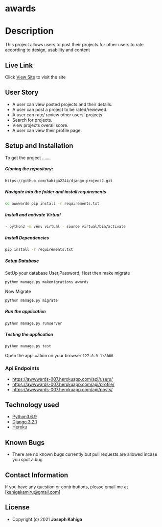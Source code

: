 # awards

# Description

This project allows users to post their projects for other users to rate according to design, usability and content

## Live Link

Click [View Site](https://cannibal-corpse-awwwardz.herokuapp.com/) to visit the site

## User Story

- A user can view posted projects and their details.
- A user can post a project to be rated/reviewed.
- A user can rate/ review other users' projects.
- Search for projects.
- View projects overall score.
- A user can view their profile page.

## Setup and Installation

To get the project .......

##### Cloning the repository:


```bash
https://github.com/kahiga2244/django-project2.git
```

##### Navigate into the folder and install requirements

```bash
cd awwwards pip install -r requirements.txt
```

##### Install and activate Virtual

```bash
- python3 -m venv virtual - source virtual/bin/activate
```

##### Install Dependencies

```bash
pip install -r requirements.txt
```

##### Setup Database

SetUp your database User,Password, Host then make migrate

```bash
python manage.py makemigrations awards
```

Now Migrate

```bash
python manage.py migrate
```

##### Run the application

```bash
python manage.py runserver
```

##### Testing the application

```bash
python manage.py test
```

Open the application on your browser `127.0.0.1:8000`.

### Api Endpoints

- https://awwwards-007.herokuapp.com/api/users/
- https://awwwards-007.herokuapp.com/api/profile/
- https://awwwards-007.herokuapp.com/api/posts/

## Technology used

- [Python3.6.9](https://www.python.org/)
- [Django 3.2.1](https://docs.djangoproject.com/en/3.2/)
- [Heroku](https://heroku.com)

## Known Bugs

- There are no known bugs currently but pull requests are allowed incase you spot a bug

## Contact Information

If you have any question or contributions, please email me at [kahigakamiru@gmail.com]

## License

- Copyright (c) 2021 **Joseph Kahiga**
